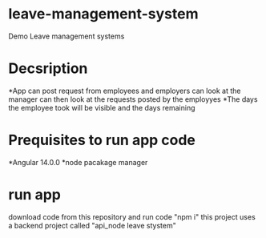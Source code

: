 # leave-management-system
Demo Leave management systems

# Decsription
*App can post request from employees and employers can look
at the manager can then look at the requests posted  by the employyes
*The days the employee took will be visible and the days remaining

# Prequisites to run app code
 *Angular 14.0.0
 *node pacakage manager
 
 # run app
 download code from this repository and run code "npm i"
 this project uses a backend project called "api_node leave stystem"